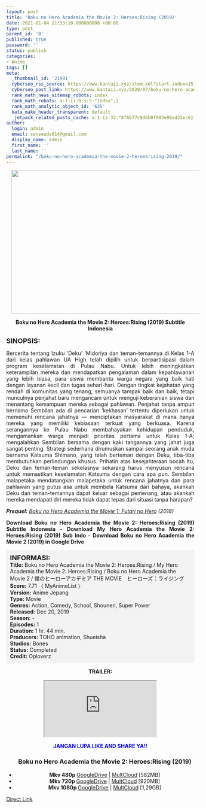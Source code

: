 ```yaml
---
layout: post
title: 'Boku no Hero Academia the Movie 2: Heroes:Rising (2019)'
date: 2021-01-04 21:53:10.000000000 +00:00
type: post
parent_id: '0'
published: true
password: ''
status: publish
categories:
- Anime
tags: []
meta:
  _thumbnail_id: '21991'
  cyberseo_rss_source: https://www.kantaii.xyz/atom.xml?start-index=151&max-results=150
  cyberseo_post_link: https://www.kantaii.xyz/2020/07/boku-no-hero-academia-the-movie-2-heroes-rising-2019.html
  rank_math_news_sitemap_robots: index
  rank_math_robots: a:1:{i:0;s:5:"index";}
  rank_math_analytic_object_id: '635'
  kata_make_header_transparent: default
  _jetpack_related_posts_cache: a:1:{s:32:"8f6677c9d6b0f903e98ad32ec61f8deb";a:2:{s:7:"expires";i:1652375621;s:7:"payload";a:0:{}}}
author:
  login: admin
  email: senseads014@gmail.com
  display_name: admin
  first_name: ''
  last_name: ''
permalink: "/boku-no-hero-academia-the-movie-2-heroesrising-2019/"
---
```

<div class="separator" style="clear: both; text-align: center;"><a href="https://1.bp.blogspot.com/-T-zSlGJJr8E/XxTTnYyyvcI/AAAAAAAAC40/wCzL1rmDfK8NyIMI6MqkAKHlB2bAqz-OwCLcBGAsYHQ/s1600/Boku%2Bno%2BHero%2BAcademia%2Bthe%2BMovie%2B2%2B-%2BHeroes%2BRising.jpg" style="margin-left: 1em; margin-right: 1em;"><img border="0" data-original-height="960" data-original-width="1600" height="384" src="{{ site.baseurl }}/assets/2021/01/Boku%2Bno%2BHero%2BAcademia%2Bthe%2BMovie%2B2%2B-%2BHeroes%2BRising.jpg" width="640" /></a></div>
<p>
<div style="text-align: center;"><b>Boku no Hero Academia the Movie 2: Heroes:Rising (2019) Subtitle Indonesia</b></p>
</div>
<p><b><span style="font-size: large;">SINOPSIS:</span></b>
<div style="text-align: justify;">Bercerita tentang Izuku ‘Deku’ ‘Midoriya dan teman-temannya di Kelas 1-A dari kelas pahlawan UA High telah dipilih untuk berpartisipasi dalam program keselamatan di Pulau Nabu. Untuk lebih meningkatkan keterampilan mereka dan mendapatkan pengalaman dalam kepahlawanan yang lebih biasa, para siswa membantu warga negara yang baik hati dengan layanan kecil dan tugas sehari-hari. Dengan tingkat kejahatan yang rendah di komunitas yang tenang, semuanya tampak baik dan baik, tetapi munculnya penjahat baru mengancam untuk menguji keberanian siswa dan menantang kemampuan mereka sebagai pahlawan. Penjahat tanpa ampun bernama Sembilan ada di pencarian ‘kekhasan’ tertentu diperlukan untuk memenuhi rencana jahatnya — menciptakan masyarakat di mana hanya mereka yang memiliki kebiasaan terkuat yang berkuasa. Karena serangannya ke Pulau Nabu membahayakan kehidupan penduduk, mengamankan warga menjadi prioritas pertama untuk Kelas 1-A; mengalahkan Sembilan bersama dengan kaki tangannya yang jahat juga sangat penting. Strategi sederhana dirumuskan sampai seorang anak muda bernama Katsuma Shimano, yang telah berteman dengan Deku, tiba-tiba membutuhkan perlindungan khusus. Prihatin atas kesejahteraan bocah itu, Deku dan teman-teman sekelasnya sekarang harus menyusun rencana untuk memastikan keselamatan Katsuma dengan cara apa pun. Sembilan malapetaka mendatangkan malapetaka untuk rencana jahatnya dan para pahlawan yang putus asa untuk membela Katsuma dari bahaya, akankah Deku dan teman-temannya dapat keluar sebagai pemenang, atau akankah mereka mendapati diri mereka tidak dapat lepas dari situasi tanpa harapan?</p>
<p><i><b>Prequel:</b> <a href="http://www.kantaii.web.id/2020/07/boku-no-hero-academia-the-movie-1-futari-no-hero-2018.html" target="_blank" rel="noopener">Boku no Hero Academia the Movie 1: Futari no Hero</a> (2018)</i></p>
<p><b>Download Boku no Hero Academia the Movie 2: Heroes:Rising (2019) Subtitle Indonesia - Download My Hero Academia the Movie 2: Heroes:Rising (2019) Sub Indo - Download Boku no Hero Academia the Movie 2 (2019) in Google Drive</b></div>
<p><a name="more"></a></p>
<div style="background-color: #f3f3f3; padding: 10px; text-align: left;"><b><span style="font-size: large;">INFORMASI:</span></b><br /><b>Title:</b> Boku no Hero Academia the Movie 2: Heroes:Rising / My Hero Academia the Movie 2: Heroes:Rising / Boku no Hero Academia the Movie 2 / 僕のヒーローアカデミア THE MOVIE　ヒーローズ：ライジング<br /><b>Score:</b> 7.71 〈 MyAnimeList 〉<br /><b>Version:</b> Anime Jepang<br /><b>Type:</b> Movie<br /><b>Genres:</b> Action, Comedy, School, Shounen, Super Power<br /><b>Released:</b> Dec 20, 2019<br /><b>Season:</b> -<br /><b>Episodes:</b> 1<br /><b>Duration:</b> 1 hr. 44 min.<br /><b>Producers:</b> TOHO animation, Shueisha<br /><b>Studios:</b> Bones<br /><b>Status:</b> Completed<br /><b>Credit:</b> Oploverz</div>
<p>
<div style="text-align: center;"><b>TRAILER:</b></div>
<p>
<div style="text-align: center;">
<div class="videoyoutube">
<div class="video-responsive"><iframe allowfullscreen="1" class="embedded-video-large" src="https://www.youtube.com/embed/P2DEipI1obI?rel=0"></iframe></div>
</div>
<p>
<div style="text-align: center;"><b><span style="color: blue;">JANGAN LUPA LIKE AND SHARE YA!!</span></b></div>
<div class="dl">
<ul />
<h3 style="text-align: center;">Boku no Hero Academia the Movie 2: Heroes:Rising (2019)</h3>
<li style="text-align: center;"><b>Mkv 480p </b><a href="https://semawur.com/ypQ9" target="_blank" rel="noopener">GoogleDrive</a> | <a href="https://apk.miuiku.com/dn6Dac" target="_blank" rel="noopener">MultCloud</a> [582MB]</li>
<li style="text-align: center;"><b>Mkv 720p </b><a href="https://semawur.com/mszz5MIW" target="_blank" rel="noopener">GoogleDrive</a> | <a href="https://apk.miuiku.com/nseWLC" target="_blank" rel="noopener">MultCloud</a> [920MB]</li>
<li style="text-align: center;"><b>Mkv 1080p </b><a href="https://semawur.com/ytcT2K0o25iS" target="_blank" rel="noopener">GoogleDrive</a> | <a href="https://apk.miuiku.com/uQ4Yy" target="_blank" rel="noopener">MultCloud</a> [1,29GB]</li>
</div>
</div>
<link rel="stylesheet" href="https://cdnjs.cloudflare.com/ajax/libs/font-awesome/4.7.0/css/font-awesome.min.css" />
<div class="divbtn"> <a href="https://handymansurrender.com/fihup8buzv?key=94550f7ce39444073321dde3b8782f97" class="btn"><i class="fa fa-download"></i> Direct Link</a> </div>
